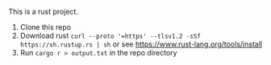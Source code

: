 This is a rust project.
1. Clone this repo
1. Download rust `curl --proto '=https' --tlsv1.2 -sSf https://sh.rustup.rs | sh` or see https://www.rust-lang.org/tools/install
2. Run `cargo r > output.txt` in the repo directory
